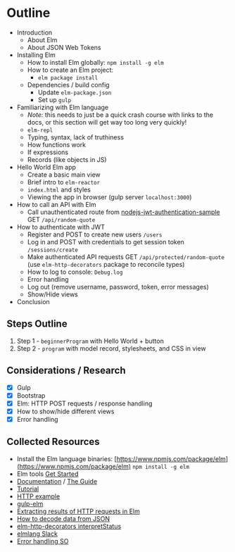 # Outline

- Introduction
    - About Elm
    - About JSON Web Tokens
- Installing Elm
    - How to install Elm globally: `npm install -g elm`
    - How to create an Elm project: 
        - `elm package install`
    - Dependencies / build config
        - Update `elm-package.json`
        - Set up `gulp`
- Familiarizing with Elm language 
    - *Note:* this needs to just be a quick crash course with links to the docs, or this section will get way too long very quickly!
    - `elm-repl`
    - Typing, syntax, lack of truthiness
    - How functions work
    - If expressions
    - Records (like objects in JS)
- Hello World Elm app
    - Create a basic main view
    - Brief intro to `elm-reactor`
    - `index.html` and styles
    - Viewing the app in browser (gulp server `localhost:3000`)
- How to call an API with Elm
    - Call unauthenticated route from [nodejs-jwt-authentication-sample](https://github.com/auth0-blog/nodejs-jwt-authentication-sample) GET `/api/random-quote`
- How to authenticate with JWT
    - Register and POST to create new users `/users`
    - Log in and POST with credentials to get session token `/sessions/create`
    - Make authenticated API requests GET `/api/protected/random-quote` (use `elm-http-decorators` package to reconcile types)
    - How to log to console: `Debug.log`
    - Error handling
    - Log out (remove username, password, token, error messages)
    - Show/Hide views
- Conclusion

## Steps Outline

1. Step 1 - `beginnerProgram` with Hello World + button
2. Step 2 - `program` with model record, stylesheets, and CSS in view

## Considerations / Research

- [x] Gulp
- [x] Bootstrap
- [x] Elm: HTTP POST requests / response handling
- [x] How to show/hide different views
- [x] Error handling

## Collected Resources

- Install the Elm language binaries: [https://www.npmjs.com/package/elm](https://www.npmjs.com/package/elm) `npm install -g elm`
- Elm tools [Get Started](http://elm-lang.org/get-started)
- [Documentation](http://elm-lang.org/docs) / [The Guide](http://guide.elm-lang.org/)
- [Tutorial](http://www.elm-tutorial.org/en)
- [HTTP example](http://elm-lang.org/examples/http)
- [gulp-elm](https://www.npmjs.com/package/gulp-elm)
- [Extracting results of HTTP requests in Elm](http://stackoverflow.com/questions/35028430/how-to-extract-the-results-of-http-requests-in-elm)
- [How to decode data from JSON](http://stackoverflow.com/questions/32575003/elm-how-to-decode-data-from-json-api)
- [elm-http-decorators interpretStatus](http://package.elm-lang.org/packages/rgrempel/elm-http-decorators/1.0.2/Http-Decorators#interpretStatus)
- [elmlang Slack](http://elmlang.herokuapp.com)
- [Error handling SO](http://stackoverflow.com/questions/37390998/how-can-i-get-the-error-message-out-of-http-error)